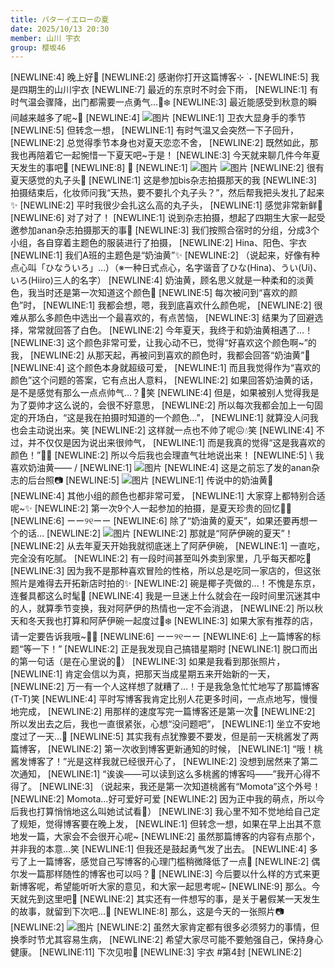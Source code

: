 ```yaml
---
title: バターイエローの夏
date: 2025/10/13 20:30
member: 山川 宇衣
group: 樱坂46
---
```


[NEWLINE:4]
晚上好🌙
[NEWLINE:2]
感谢你打开这篇博客⊹ ࣪ ˖
[NEWLINE:5]
我是四期生的山川宇衣
[NEWLINE:7]
最近的东京时不时会下雨，
[NEWLINE:1]
有时气温会骤降，出门都需要一点勇气…🥲❄️
[NEWLINE:3]
最近能感受到秋意的瞬间越来越多了呢~🍂
[NEWLINE:4]
![图片](https://sakurazaka46.com/files/14/diary/s46/blog/moblog/202510/mob4WQlCG.jpg)
[NEWLINE:1]
卫衣大显身手的季节
[NEWLINE:5]
但转念一想，
[NEWLINE:1]
有时气温又会突然一下子回升，
[NEWLINE:2]
总觉得季节本身也对夏天恋恋不舍，
[NEWLINE:2]
既然如此，那我也再陪着它一起惋惜一下夏天吧~于是！
[NEWLINE:3]
今天就来聊几件今年夏天发生的事吧👒
[NEWLINE:8]
🍡
[NEWLINE:1]
![图片](https://sakurazaka46.com/files/14/diary/s46/blog/moblog/202510/mobcfBm3D.jpg)
![图片](https://sakurazaka46.com/files/14/diary/s46/blog/moblog/202510/mob4GTb2c.jpg)
[NEWLINE:2]
很有夏天感觉的丸子头🌻
[NEWLINE:1]
这是参加bis杂志拍摄那天的我
[NEWLINE:3]
拍摄结束后，化妆师问我“天热，要不要扎个丸子头？”，然后帮我把头发扎了起来✨
[NEWLINE:2]
平时我很少会扎这么高的丸子头，
[NEWLINE:1]
感觉非常新鲜👒
[NEWLINE:6]
对了对了！
[NEWLINE:1]
说到杂志拍摄，想起了四期生大家一起受邀参加anan杂志拍摄那天的事💭
[NEWLINE:3]
我们按照合宿时的分组，分成3个小组，各自穿着主题色的服装进行了拍摄，
[NEWLINE:2]
Hina、阳色、宇衣
[NEWLINE:1]
我们A班的主题色是“奶油黄”✨
[NEWLINE:2]
（说起来，好像有种点心叫「ひなういろ」…）（※一种日式点心，名字谐音了ひな(Hina)、うい(Ui)、いろ(Hiiro)三人的名字）
[NEWLINE:4]
奶油黄，顾名思义就是一种柔和的淡黄色，我当时还是第一次知道这个颜色🍋
[NEWLINE:5]
每次被问到“喜欢的颜色”时，
[NEWLINE:1]
我都会想，嗯，我到底喜欢什么颜色呢，
[NEWLINE:2]
很难从那么多颜色中选出一个最喜欢的，有点苦恼，
[NEWLINE:3]
结果为了回避选择，常常就回答了白色。
[NEWLINE:2]
今年夏天，我终于和奶油黄相遇了…！
[NEWLINE:3]
这个颜色非常可爱，让我心动不已，觉得“好喜欢这个颜色啊~”的我，
[NEWLINE:2]
从那天起，再被问到喜欢的颜色时，我都会回答“奶油黄”🍋
[NEWLINE:4]
这个颜色本身就超级可爱，
[NEWLINE:1]
而且我觉得作为“喜欢的颜色”这个问题的答案，它有点出人意料，
[NEWLINE:2]
如果回答奶油黄的话，是不是感觉有那么一点点帅气…？🤫笑
[NEWLINE:4]
但是，如果被别人觉得我是为了耍帅才这么说的，会很不好意思，
[NEWLINE:2]
所以每次我都会加上一句固定的开场白，“这是我在拍摄时知道的一个颜色…”，
[NEWLINE:1]
就算没人问我也会主动说出来。笑
[NEWLINE:2]
这样就一点也不帅了呢😖💧笑
[NEWLINE:4]
不过，并不仅仅是因为说出来很帅气，
[NEWLINE:1]
而是我真的觉得“这是我喜欢的颜色！”🫶🏻
[NEWLINE:2]
所以今后我也会理直气壮地说出来！
[NEWLINE:5]
\ 我喜欢奶油黄—— /
[NEWLINE:1]
![图片](https://sakurazaka46.com/files/14/diary/s46/blog/moblog/202510/mobeYevaL.jpg)
[NEWLINE:4]
这是之前忘了发的anan杂志的后台照📷
[NEWLINE:5]
![图片](https://sakurazaka46.com/files/14/diary/s46/blog/moblog/202510/mobwuAtxd.jpg)
[NEWLINE:1]
传说中的奶油黄🍋
[NEWLINE:4]
其他小组的颜色也都非常可爱，
[NEWLINE:1]
大家穿上都特别合适呢~✨
[NEWLINE:2]
第一次9个人一起参加的拍摄，是夏天珍贵的回忆🫶🏻
[NEWLINE:6]
ーー୨୧ーー
[NEWLINE:6]
除了“奶油黄的夏天”，如果还要再想一个的话…
[NEWLINE:2]
![图片](https://sakurazaka46.com/files/14/diary/s46/blog/moblog/202510/mob265WeT.jpg)
[NEWLINE:2]
那就是“阿萨伊碗的夏天”！
[NEWLINE:2]
从去年夏天开始我就彻底迷上了阿萨伊碗，
[NEWLINE:1]
一直吃，完全没有吃腻。
[NEWLINE:2]
有一段时间甚至叫外卖到家里，几乎每天都吃💭
[NEWLINE:3]
因为我不是那种喜欢冒险的性格，所以总是吃同一家店的，但这张照片是难得去开拓新店时拍的✨
[NEWLINE:2]
碗是椰子壳做的…！不愧是东京，连餐具都这么时髦🥥
[NEWLINE:4]
我是一旦迷上什么就会在一段时间里沉迷其中的人，就算季节变换，我对阿萨伊的热情也一定不会消退，
[NEWLINE:2]
所以秋天和冬天我也打算和阿萨伊碗一起度过🍂❄️
[NEWLINE:3]
如果大家有推荐的店，请一定要告诉我哦~🫶🏻
[NEWLINE:6]
ーー୨୧ーー
[NEWLINE:6]
上一篇博客的标题“等一下！”
[NEWLINE:2]
正是我发现自己搞错星期时
[NEWLINE:1]
脱口而出的第一句话（是在心里说的🤫）
[NEWLINE:3]
如果是我看到那张照片，
[NEWLINE:1]
肯定会信以为真，把那天当成星期五来开始新的一天，
[NEWLINE:2]
万一有一个人这样想了就糟了…！于是我急急忙忙地写了那篇博客(T-T)笑
[NEWLINE:4]
平时写博客我肯定比别人花更多时间，一点点地写，慢慢地完成，
[NEWLINE:2]
用那样的速度写完一篇博客还是第一次💭
[NEWLINE:2]
所以发出去之后，我也一直很紧张，心想“没问题吧”，
[NEWLINE:1]
坐立不安地度过了一天…🫢
[NEWLINE:5]
其实我有点犹豫要不要发，但是前一天桃酱发了两篇博客，
[NEWLINE:2]
第一次收到博客更新通知的时候，
[NEWLINE:1]
“哦！桃酱发博客了！”光是这样我就已经很开心了，
[NEWLINE:2]
没想到居然来了第二次通知，
[NEWLINE:1]
“诶诶——可以读到这么多桃酱的博客吗——”我开心得不得了。
[NEWLINE:3]
（说起来，我还是第一次知道桃酱有“Momota”这个外号！
[NEWLINE:2]
Momota…好可爱好可爱
[NEWLINE:2]
因为正中我的萌点，所以今后我也打算悄悄地这么叫她试试看🤫）
[NEWLINE:3]
我心里不知不觉地给自己定了规矩，觉得博客要在晚上发，
[NEWLINE:1]
但转念一想，如果在早上出其不意地发一篇，大家会不会很开心呢~
[NEWLINE:2]
虽然那篇博客的内容有点那个，并非我的本意…笑
[NEWLINE:1]
但我还是鼓起勇气发了出去。
[NEWLINE:4]
多亏了上一篇博客，感觉自己写博客的心理门槛稍微降低了一点💭
[NEWLINE:2]
偶尔发一篇那样随性的博客也可以吗？🌸
[NEWLINE:3]
今后要以什么样的方式来更新博客呢，希望能听听大家的意见，和大家一起思考呢~
[NEWLINE:9]
那么。今天就先到这里吧🌙
[NEWLINE:2]
其实还有一件想写的事，是关于暑假某一天发生的故事，就留到下次吧…💌
[NEWLINE:8]
那么，这是今天的一张照片📷
[NEWLINE:2]
![图片](https://sakurazaka46.com/files/14/diary/s46/blog/moblog/202510/mobaQ0ltX.jpg)
[NEWLINE:2]
虽然大家肯定都有很多必须努力的事情，但换季时节尤其容易生病，
[NEWLINE:2]
希望大家尽可能不要勉强自己，保持身心健康。
[NEWLINE:11]
下次见啦🌸
[NEWLINE:3]
宇衣 #第4封
[NEWLINE:2]